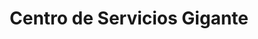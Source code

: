 ---
title: "Centro de Servicios Gigante"
url: /cartago/centro-de-servicios-gigante/
shop: reparación de automóviles
---